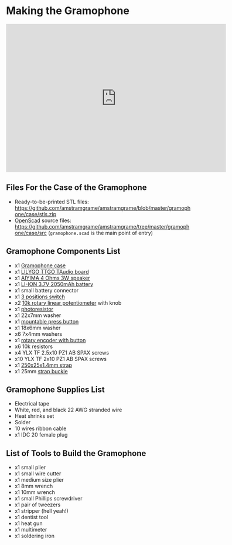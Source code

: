 # Making the Gramophone

<center>
<iframe width="600" height="405" src="https://www.youtube.com/embed/LaRC8WI6e0I" frameborder="0" allow="accelerometer; autoplay; clipboard-write; encrypted-media; gyroscope; picture-in-picture" allowfullscreen></iframe>
</center>

## Files For the Case of the Gramophone

* Ready-to-be-printed STL files: <https://github.com/amstramgrame/amstramgrame/blob/master/gramophone/case/stls.zip>
* [OpenScad](https://www.openscad.org/) source files: <https://github.com/amstramgrame/amstramgrame/tree/master/gramophone/case/src> (`gramophone.scad` is the main point of entry)

## Gramophone Components List

* x1 [Gramophone case](https://github.com/amstramgrame/amstramgrame/blob/master/gramophone/case/stls.zip)
* x1 [LILYGO TTGO TAudio board](http://www.lilygo.cn/prod_view.aspx?TypeId=50033&Id=1104&FId=t3:50033:3)
* x1 [AIYIMA 4 Ohms 3W speaker](https://fr.aliexpress.com/item/32593991938.html?spm=a2g0s.9042311.0.0.941c6c37Yz8qsL)
* x1 [LI-ION 3.7V 2050mAh battery](https://fr.farnell.com/bak/103456a-1s-3m/batterie-lithium-ion-3-7v-2050/dp/2401856?CMP=i-ddd7-00001003)
* x1 small battery connector
* x1 [3 positions switch](https://www.amazon.fr/gp/product/B07R5HHGP8/ref=ppx_yo_dt_b_asin_title_o03_s01?ie=UTF8&psc=1)
* x2 [10k rotary linear potentiometer](https://www.amazon.fr/gp/product/B07L8TL39B/ref=ppx_yo_dt_b_asin_title_o09_s01?ie=UTF8&psc=1) 
with knob
* x1 [photoresistor](https://www.amazon.fr/gp/product/B074QLFCF6/ref=ppx_yo_dt_b_asin_title_o02_s02?ie=UTF8&psc=1)
* x1 22x7mm washer
* x1 [mountable press button](https://www.amazon.fr/gp/product/B07QL1BC23/ref=ppx_yo_dt_b_asin_title_o09_s01?ie=UTF8&psc=1)
* x1 18x6mm washer
* x6 7x4mm washers
* x1 [rotary encoder with button](https://www.amazon.fr/gp/product/B07DM2GN2Z/ref=ppx_yo_dt_b_asin_title_o04_s01?ie=UTF8&psc=1)
* x6 10k resistors
* x4 YLX TF 2.5x10 PZ1 AB SPAX screws
* x10 YLX TF 2x10 PZ1 AB SPAX screws
* x1 [250x25x1.4mm strap](https://www.amazon.fr/gp/product/B07K2DSFY7/ref=ppx_yo_dt_b_asin_title_o00_s00?ie=UTF8&psc=1)
* x1 25mm [strap buckle](https://www.amazon.fr/gp/product/B07426PJ4V/ref=ppx_yo_dt_b_asin_title_o04_s00?ie=UTF8&psc=1)

## Gramophone Supplies List

* Electrical tape
* White, red, and black 22 AWG stranded wire
* Heat shrinks set
* Solder
* 10 wires ribbon cable
* x1 IDC 20 female plug

## List of Tools to Build the Gramophone

* x1 small plier
* x1 small wire cutter
* x1 medium size plier
* x1 8mm wrench
* x1 10mm wrench
* x1 small Phillips screwdriver  
* x1 pair of tweezers
* x1 stripper (hell yeah!)
* x1 dentist tool
* x1 heat gun
* x1 multimeter
* x1 soldering iron
